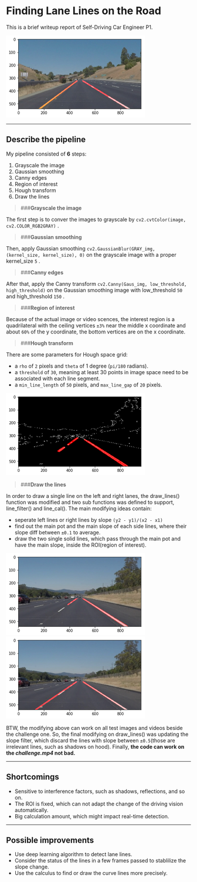 # **Finding Lane Lines on the Road** 

[//]: # (Image References)
[image0]: ./img0_solidYellowCurve2.png
[image1]: ./img1_solidWhiteRight_hough.png
[image2]: ./img2_solidWhiteRight_draw.png
[image3]: ./img3_solidWhiteRight_line.png

This is a brief writeup report of Self-Driving Car Engineer P1.

![alt text][image0]

---

## **Describe the pipeline**

My pipeline consisted of **6** steps:
1. Grayscale the image
2. Gaussian smoothing
3. Canny edges
4. Region of interest
5. Hough transform
6. Draw the lines

> ###**Grayscale the image**

The first step is to conver the images to grayscale by `cv2.cvtColor(image, cv2.COLOR_RGB2GRAY)` .

> ###**Gaussian smoothing**

Then, apply Gaussian smoothing `cv2.GaussianBlur(GRAY_img, (kernel_size, kernel_size), 0)` on the grayscale image with a proper kernel_size `5` .

> ###**Canny edges**

After that, apply the Canny transform `cv2.Canny(Gaus_img, low_threshold, high_threshold)` on the Gaussian smoothing image with low_threshold `50` and high_threshold `150` .

> ###**Region of interest**

Because of the actual image or video scences, the interest region is a quadrilateral with the ceiling vertices `±3%` near the middle x coordinate and about `60%` of the y coordinate, the bottom vertices are on the x coordinate.

> ###**Hough transform**

There are some parameters for Hough space grid:

- a `rho` of `2` pixels and `theta` of 1 degree (`pi/180` radians). 
- a `threshold` of `30`, meaning at least 30 points in image space need to be associated with each line segment. 
- a `min_line_length` of `50` pixels, and `max_line_gap` of `20` pixels.

![alt text][image1] 

> ###**Draw the lines**

In order to draw a single line on the left and right lanes, the draw_lines() function was modified and two sub functions was defined to support, line_filter() and line_cal(). The main modifying ideas contain:

- seperate left lines or right lines by slope `(y2 - y1)/(x2 - x1)`
- find out the main pot and the main slope of each side lines, where their slope diff between `±0.1` to average.
- draw the two single solid lines, which pass through the main pot and have the main slope, inside the ROI(region of interest).

![alt text][image2] ![alt text][image3]

BTW, the modifying above can work on all test images and videos beside the challenge one. 
So, the final modifying on draw_lines() was updating the slope filter, which discard the lines with slope between `±0.5`(those are irrelevant lines, such as shadows on hood). 
Finally, **the code can work on the _challenge.mp4_ not bad.**

---

## **Shortcomings**

- Sensitive to interference factors, such as shadows, reflections, and so on.
- The ROI is fixed, which can not adapt the change of the driving vision automatically.
- Big calculation amount, which might impact real-time detection.

---

## **Possible improvements**

- Use deep learning algorithm to detect lane lines.
- Consider the status of the lines in a few frames passed to stablilize the slope change.
- Use the calculus to find or draw the curve lines more precisely.